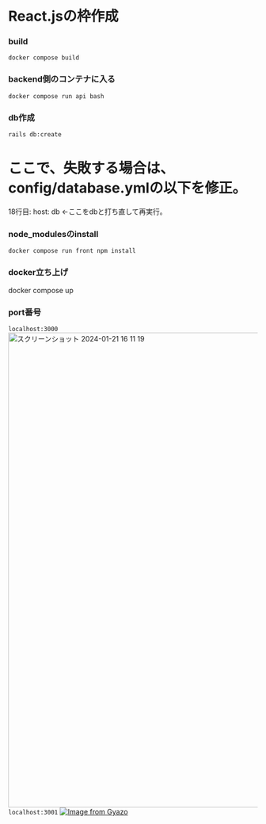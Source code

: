 # React.jsの枠作成

### build
`docker compose build`

### backend側のコンテナに入る
`docker compose run api bash`

### db作成
`rails db:create`

# ここで、失敗する場合は、config/database.ymlの以下を修正。

18行目:
 host: db ←ここをdbと打ち直して再実行。

### node_modulesのinstall
`docker compose run front npm install`

### docker立ち上げ
docker compose up

### port番号
`localhost:3000`
<img width="959" alt="スクリーンショット 2024-01-21 16 11 19" src="https://github.com/iijima-naoya-45b/React.js/assets/134466566/4346e20c-9e4a-411b-860c-4b8c4f80c510">
`localhost:3001`
[![Image from Gyazo](https://i.gyazo.com/bdc97dc8d2464ffeb41786262b66d640.png)](https://gyazo.com/bdc97dc8d2464ffeb41786262b66d640)
